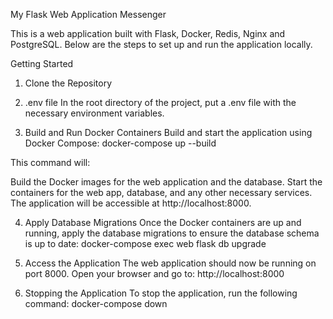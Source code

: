 My Flask Web Application Messenger

This is a web application built with Flask, Docker, Redis, Nginx and PostgreSQL. Below are the steps to set up and run the application locally.

Getting Started
1. Clone the Repository

2. .env file
In the root directory of the project, put a .env file with the necessary environment variables.

3. Build and Run Docker Containers
Build and start the application using Docker Compose: docker-compose up --build

This command will:

Build the Docker images for the web application and the database.
Start the containers for the web app, database, and any other necessary services.
The application will be accessible at http://localhost:8000.

4. Apply Database Migrations
Once the Docker containers are up and running, apply the database migrations to ensure the database schema is up to date:
docker-compose exec web flask db upgrade


5. Access the Application
The web application should now be running on port 8000. Open your browser and go to:
http://localhost:8000


6. Stopping the Application
To stop the application, run the following command:
docker-compose down
